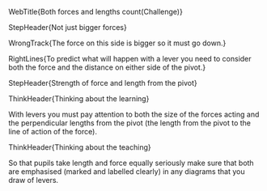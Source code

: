 WebTitle{Both forces and lengths count(Challenge)}

StepHeader{Not just bigger forces}

WrongTrack{The force on this side is bigger so it must go down.}

RightLines{To predict what will happen with a lever you need to consider both the force and the distance on either side of the pivot.}

StepHeader{Strength of force and length from the pivot}

ThinkHeader{Thinking about the learning}

With levers you must pay attention to both the size of the forces acting and the perpendicular lengths from the pivot (the length from the pivot to the line of action of the force).

ThinkHeader{Thinking about the teaching}

So that pupils take length and force equally seriously make sure that both are emphasised (marked and labelled clearly) in any diagrams that you draw of levers.

 
 